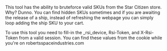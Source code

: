 This tool has the ability to bruteforce valid SKUs from the 
Star Citizen store. Why? Dunno. You can find hidden SKUs sometimes
and if you are awaiting the release of a ship, instead of refreshing
the webpage you can simply loop adding the ship SKU to your cart.

To use this tool you need to fill-in the _rsi_device, Rsi-Token, and X-Rsi-Token
from a valid session. You can find these values from the cookie while
you're on robertsspaceindustries.com 
